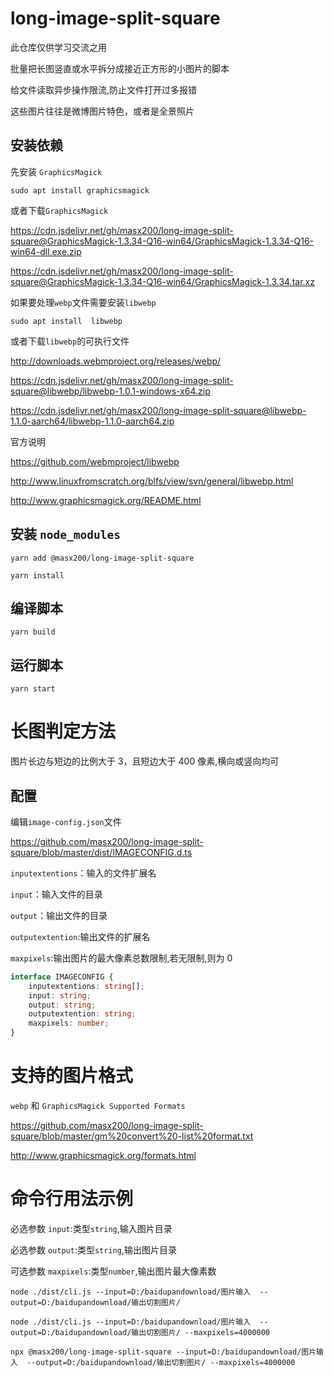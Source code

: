 # long-image-split-square

此仓库仅供学习交流之用

批量把长图竖直或水平拆分成接近正方形的小图片的脚本

给文件读取异步操作限流,防止文件打开过多报错

这些图片往往是微博图片特色，或者是全景照片

## 安装依赖

先安装 `GraphicsMagick`

```shell
sudo apt install graphicsmagick

```

或者下载`GraphicsMagick`

https://cdn.jsdelivr.net/gh/masx200/long-image-split-square@GraphicsMagick-1.3.34-Q16-win64/GraphicsMagick-1.3.34-Q16-win64-dll.exe.zip

https://cdn.jsdelivr.net/gh/masx200/long-image-split-square@GraphicsMagick-1.3.34-Q16-win64/GraphicsMagick-1.3.34.tar.xz

如果要处理`webp`文件需要安装`libwebp`

```shell
sudo apt install  libwebp

```

或者下载`libwebp`的可执行文件

http://downloads.webmproject.org/releases/webp/

https://cdn.jsdelivr.net/gh/masx200/long-image-split-square@libwebp/libwebp-1.0.1-windows-x64.zip

https://cdn.jsdelivr.net/gh/masx200/long-image-split-square@libwebp-1.1.0-aarch64/libwebp-1.1.0-aarch64.zip

官方说明

https://github.com/webmproject/libwebp

http://www.linuxfromscratch.org/blfs/view/svn/general/libwebp.html

http://www.graphicsmagick.org/README.html

## 安装 `node_modules`

```
yarn add @masx200/long-image-split-square
```

```shell
yarn install
```

## 编译脚本

```shell
yarn build
```

## 运行脚本

```shell
yarn start
```

# 长图判定方法

图片长边与短边的比例大于 3，且短边大于 400 像素,横向或竖向均可

## 配置

编辑`image-config.json`文件

https://github.com/masx200/long-image-split-square/blob/master/dist/IMAGECONFIG.d.ts

`inputextentions`：输入的文件扩展名

`input`：输入文件的目录

`output`：输出文件的目录

`outputextention`:输出文件的扩展名

`maxpixels`:输出图片的最大像素总数限制,若无限制,则为 0

```ts
interface IMAGECONFIG {
    inputextentions: string[];
    input: string;
    output: string;
    outputextention: string;
    maxpixels: number;
}
```

# 支持的图片格式

`webp` 和 `GraphicsMagick Supported Formats`

https://github.com/masx200/long-image-split-square/blob/master/gm%20convert%20-list%20format.txt

http://www.graphicsmagick.org/formats.html

# 命令行用法示例

必选参数 `input`:类型`string`,输入图片目录

必选参数 `output`:类型`string`,输出图片目录

可选参数 `maxpixels`:类型`number`,输出图片最大像素数

```shell
node ./dist/cli.js --input=D:/baidupandownload/图片输入  --output=D:/baidupandownload/输出切割图片/

```

```shell
node ./dist/cli.js --input=D:/baidupandownload/图片输入  --output=D:/baidupandownload/输出切割图片/ --maxpixels=4000000

```

```shell
npx @masx200/long-image-split-square --input=D:/baidupandownload/图片输入  --output=D:/baidupandownload/输出切割图片/ --maxpixels=4000000

```
